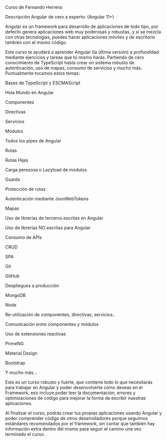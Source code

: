Curso de Fernando Herrera:

Descripción
Angular de cero a experto: (Angular 11+)

Angular es un framework para desarrollo de aplicaciones de todo tipo, por defecto genera aplicaciones web muy poderosas y robustas, y si se mezcla con otras tecnologías, puedes hacer aplicaciones móviles y de escritorio también con el mismo código.



Este curso te ayudará a aprender Angular (la última versión) a profundidad mediante ejercicios y tareas que tú mismo harás. Partiendo de cero conocimiento de TypeScript hasta crear un sistema robusto de autenticación, uso de mapas, consumo de servicios y mucho más. Puntualmente tocamos estos temas:

Bases de TypeScript y ESCMAScript

Hola Mundo en Angular

Componentes

Directivas

Servicios

Módulos

Todos los pipes de Angular

Rutas

Rutas Hijas

Carga perezosa o Lazyload de módulos

Guards

Protección de rutas

Autenticación mediante JsonWebTokens

Mapas

Uso de librerías de terceros escritas en Angular

Uso de librerías NO escritas para Angular

Consumo de APIs

CRUD

SPA

Git

GitHub

Despliegues a producción

MongoDB

Node

Re-utilización de componentes, directivas, servicios..

Comunicación entre componentes y módulos

Uso de extensiones reactivas

PrimeNG

Material Design

Bootstrap

Y mucho más...

Este es un curso robusto y fuerte, que contiene todo lo que necesitarás para trabajar en Angular y poder desenvolverte como deseas en el Framework, eso incluye poder leer la documentación, errores y optimizaciones de código para mejorar la forma de escribir nuestras aplicaciones.

Al finalizar el curso, podrás crear tus propias aplicaciones usando Angular y poder comprender código de otros desarrolladores porque seguimos estándares recomendados por el framework, sin contar que también hay información extra dentro del mismo para seguir el camino una vez terminado el curso.
